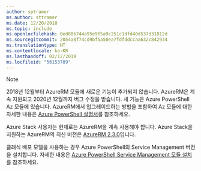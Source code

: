 ```yaml
---
author: sptramer
ms.author: sttramer
ms.date: 12/20/2018
ms.topic: include
ms.openlocfilehash: 0ed886744a95e9f5a9c251c1dfd40d537d31812d
ms.sourcegitcommit: 2054a8f74cd9bf5a50ea7fdfddccaa632c842934
ms.translationtype: HT
ms.contentlocale: ko-KR
ms.lasthandoff: 02/12/2019
ms.locfileid: "56153789"
---
```

> [!NOTE]
> 
> 2018년 12월부터 AzureRM 모듈에 새로운 기능이 추가되지 않습니다. AzureRM은 계속 지원되고 2020년 12월까지 버그 수정을 받습니다. 새 기능은 Azure PowerShell Az 모듈에 있습니다. AzureRM에서 업그레이드하는 방법을 포함하여 Az 모듈에 대한 자세한 내용은 [Azure PowerShell 설명서](/powershell/azure)를 참조하세요.
>
> Azure Stack 사용자는 현재로는 AzureRM을 계속 사용해야 합니다. Azure Stack을 지원하는 AzureRM의 최신 버전은 [AzureRM 2.3.0](/powershell/azure/azurerm?view=azurermps-2.3.0)입니다.
>
> 클래식 배포 모델을 사용하는 경우 Azure PowerShell의 Service Management 버전을 설치합니다.
> 자세한 내용은 [Azure PowerShell Service Management 모듈 설치](/powershell/azure/servicemanagement/install-azure-ps)를 참조하세요.
